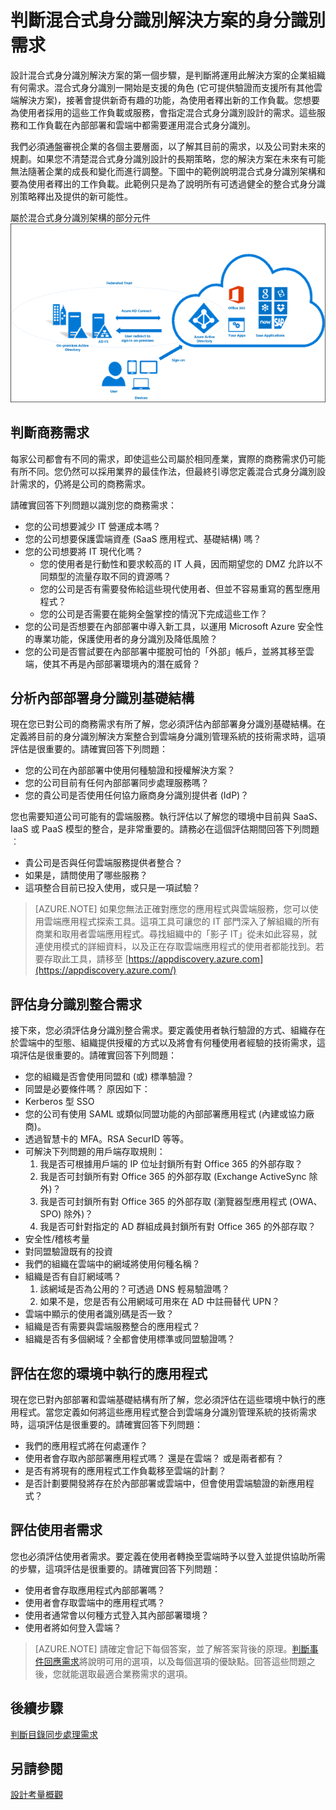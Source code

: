 <properties
	pageTitle="Azure Active Directory 混合式身分識別設計考量 - 判斷身分識別需求 | Microsoft Azure"
	description="識別公司的商務需求，以引導您定義混合式身分識別設計的需求。"
	documentationCenter=""
	services="active-directory"
	authors="billmath"
	manager="stevenpo"
	editor=""/>

<tags
	ms.service="active-directory"
	ms.devlang="na"
	ms.topic="article"
    ms.tgt_pltfrm="na"
    ms.workload="identity" 
	ms.date="08/08/2016"
	ms.author="billmath"/>

# 判斷混合式身分識別解決方案的身分識別需求
設計混合式身分識別解決方案的第一個步驟，是判斷將運用此解決方案的企業組織有何需求。混合式身分識別一開始是支援的角色 (它可提供驗證而支援所有其他雲端解決方案)，接著會提供新奇有趣的功能，為使用者釋出新的工作負載。您想要為使用者採用的這些工作負載或服務，會指定混合式身分識別設計的需求。這些服務和工作負載在內部部署和雲端中都需要運用混合式身分識別。

我們必須通盤審視企業的各個主要層面，以了解其目前的需求，以及公司對未來的規劃。如果您不清楚混合式身分識別設計的長期策略，您的解決方案在未來有可能無法隨著企業的成長和變化而進行調整。下圖中的範例說明混合式身分識別架構和要為使用者釋出的工作負載。此範例只是為了說明所有可透過健全的整合式身分識別策略釋出及提供的新可能性。
 
屬於混合式身分識別架構的部分元件 ![](./media/hybrid-id-design-considerations/hybrid-identity-architechture.png)

## 判斷商務需求
每家公司都會有不同的需求，即使這些公司屬於相同產業，實際的商務需求仍可能有所不同。您仍然可以採用業界的最佳作法，但最終引導您定義混合式身分識別設計需求的，仍將是公司的商務需求。

請確實回答下列問題以識別您的商務需求：

- 您的公司想要減少 IT 營運成本嗎？
- 您的公司想要保護雲端資產 (SaaS 應用程式、基礎結構) 嗎？
- 您的公司想要將 IT 現代化嗎？
  - 您的使用者是行動性和要求較高的 IT 人員，因而期望您的 DMZ 允許以不同類型的流量存取不同的資源嗎？
  - 您的公司是否有需要發佈給這些現代使用者、但並不容易重寫的舊型應用程式？
  - 您的公司是否需要在能夠全盤掌控的情況下完成這些工作？
- 您的公司是否想要在內部部署中導入新工具，以運用 Microsoft Azure 安全性的專業功能，保護使用者的身分識別及降低風險？
- 您的公司是否嘗試要在內部部署中擺脫可怕的「外部」帳戶，並將其移至雲端，使其不再是內部部署環境內的潛在威脅？

## 分析內部部署身分識別基礎結構
現在您已對公司的商務需求有所了解，您必須評估內部部署身分識別基礎結構。在定義將目前的身分識別解決方案整合到雲端身分識別管理系統的技術需求時，這項評估是很重要的。請確實回答下列問題：

- 您的公司在內部部署中使用何種驗證和授權解決方案？
- 您的公司目前有任何內部部署同步處理服務嗎？
- 您的貴公司是否使用任何協力廠商身分識別提供者 (IdP)？

您也需要知道公司可能有的雲端服務。執行評估以了解您的環境中目前與 SaaS、IaaS 或 PaaS 模型的整合，是非常重要的。請務必在這個評估期間回答下列問題︰
- 貴公司是否與任何雲端服務提供者整合？
- 如果是，請問使用了哪些服務？
- 這項整合目前已投入使用，或只是一項試驗？


>[AZURE.NOTE]
如果您無法正確對應您的應用程式與雲端服務，您可以使用雲端應用程式探索工具。這項工具可讓您的 IT 部門深入了解組織的所有商業和取用者雲端應用程式。尋找組織中的「影子 IT」從未如此容易，就連使用模式的詳細資料，以及正在存取雲端應用程式的使用者都能找到。若要存取此工具，請移至 [https://appdiscovery.azure.com](https://appdiscovery.azure.com/)

## 評估身分識別整合需求
接下來，您必須評估身分識別整合需求。要定義使用者執行驗證的方式、組織存在於雲端中的型態、組織提供授權的方式以及將會有何種使用者經驗的技術需求，這項評估是很重要的。請確實回答下列問題：

- 您的組織是否會使用同盟和 (或) 標準驗證？
- 同盟是必要條件嗎？ 原因如下：
 - Kerberos 型 SSO
 - 您的公司有使用 SAML 或類似同盟功能的內部部署應用程式 (內建或協力廠商)。
 - 透過智慧卡的 MFA。RSA SecurID 等等。
 - 可解決下列問題的用戶端存取規則：
     1. 我是否可根據用戶端的 IP 位址封鎖所有對 Office 365 的外部存取？
     1. 我是否可封鎖所有對 Office 365 的外部存取 (Exchange ActiveSync 除外)？
     1. 我是否可封鎖所有對 Office 365 的外部存取 (瀏覽器型應用程式 (OWA、SPO) 除外)？
     1. 我是否可針對指定的 AD 群組成員封鎖所有對 Office 365 的外部存取？
- 安全性/稽核考量
- 對同盟驗證既有的投資
- 我們的組織在雲端中的網域將使用何種名稱？
- 組織是否有自訂網域嗎？
    1. 該網域是否為公用的？可透過 DNS 輕易驗證嗎？
    1. 如果不是，您是否有公用網域可用來在 AD 中註冊替代 UPN？
- 雲端中顯示的使用者識別碼是否一致？
- 組織是否有需要與雲端服務整合的應用程式？
- 組織是否有多個網域？全都會使用標準或同盟驗證嗎？

## 評估在您的環境中執行的應用程式
現在您已對內部部署和雲端基礎結構有所了解，您必須評估在這些環境中執行的應用程式。當您定義如何將這些應用程式整合到雲端身分識別管理系統的技術需求時，這項評估是很重要的。請確實回答下列問題：

- 我們的應用程式將在何處運作？
- 使用者會存取內部部署應用程式嗎？ 還是在雲端？ 或是兩者都有？
- 是否有將現有的應用程式工作負載移至雲端的計劃？
- 是否計劃要開發將存在於內部部署或雲端中，但會使用雲端驗證的新應用程式？

## 評估使用者需求
您也必須評估使用者需求。要定義在使用者轉換至雲端時予以登入並提供協助所需的步驟，這項評估是很重要的。請確實回答下列問題：

- 使用者會存取應用程式內部部署嗎？
- 使用者會存取雲端中的應用程式嗎？
- 使用者通常會以何種方式登入其內部部署環境？
- 使用者將如何登入雲端？

>[AZURE.NOTE]
請確定會記下每個答案，並了解答案背後的原理。[判斷事件回應需求](active-directory-hybrid-identity-design-considerations-incident-response-requirements.md)將說明可用的選項，以及每個選項的優缺點。回答這些問題之後，您就能選取最適合業務需求的選項。

## 後續步驟
[判斷目錄同步處理需求](active-directory-hybrid-identity-design-considerations-directory-sync-requirements.md)

## 另請參閱
[設計考量概觀](active-directory-hybrid-identity-design-considerations-overview.md)

<!---HONumber=AcomDC_0810_2016---->